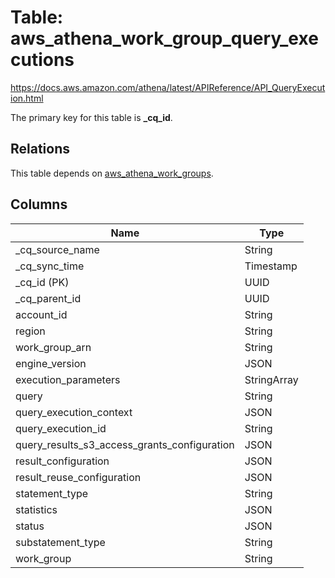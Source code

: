 # Table: aws_athena_work_group_query_executions

https://docs.aws.amazon.com/athena/latest/APIReference/API_QueryExecution.html

The primary key for this table is **_cq_id**.

## Relations
This table depends on [aws_athena_work_groups](aws_athena_work_groups.md).


## Columns
| Name          | Type          |
| ------------- | ------------- |
|_cq_source_name|String|
|_cq_sync_time|Timestamp|
|_cq_id (PK)|UUID|
|_cq_parent_id|UUID|
|account_id|String|
|region|String|
|work_group_arn|String|
|engine_version|JSON|
|execution_parameters|StringArray|
|query|String|
|query_execution_context|JSON|
|query_execution_id|String|
|query_results_s3_access_grants_configuration|JSON|
|result_configuration|JSON|
|result_reuse_configuration|JSON|
|statement_type|String|
|statistics|JSON|
|status|JSON|
|substatement_type|String|
|work_group|String|